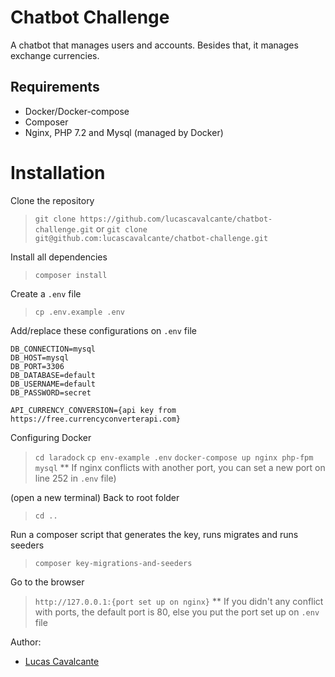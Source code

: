 # Chatbot Challenge

A chatbot that manages users and accounts. Besides that, it manages exchange currencies.

## Requirements

* Docker/Docker-compose
* Composer
* Nginx, PHP 7.2 and Mysql (managed by Docker)

# Installation

Clone the repository
> `git clone https://github.com/lucascavalcante/chatbot-challenge.git`
or
> `git clone git@github.com:lucascavalcante/chatbot-challenge.git`

Install all dependencies
> `composer install`

Create a `.env` file
> `cp .env.example .env`

Add/replace these configurations on `.env` file

```
DB_CONNECTION=mysql
DB_HOST=mysql
DB_PORT=3306
DB_DATABASE=default
DB_USERNAME=default
DB_PASSWORD=secret

API_CURRENCY_CONVERSION={api key from https://free.currencyconverterapi.com}
```

Configuring Docker
> `cd laradock`
> `cp env-example .env`
> `docker-compose up nginx php-fpm mysql`
** If nginx conflicts with another port, you can set a new port on line 252 in `.env` file)

(open a new terminal) Back to root folder 
> `cd ..`

Run a composer script that generates the key, runs migrates and runs seeders
> `composer key-migrations-and-seeders`

Go to the browser
> `http://127.0.0.1:{port set up on nginx}`
** If you didn't any conflict with ports, the default port is 80, else you put the port set up on `.env` file

Author:
* [Lucas Cavalcante](https://lucascavalcante.dev)